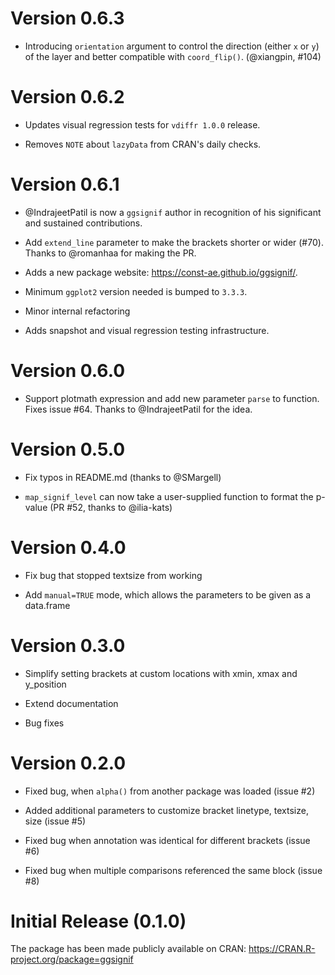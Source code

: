 # Version 0.6.3

- Introducing `orientation` argument to control the direction (either `x` or
  `y`) of the layer and better compatible with `coord_flip()`. (@xiangpin, #104)

# Version 0.6.2

- Updates visual regression tests for `vdiffr 1.0.0` release.

- Removes `NOTE` about `lazyData` from CRAN's daily checks.

# Version 0.6.1

- @IndrajeetPatil is now a `ggsignif` author in recognition of his significant
  and sustained contributions.

- Add `extend_line` parameter to make the brackets shorter or wider (#70).
  Thanks to @romanhaa for making the PR.

- Adds a new package website: <https://const-ae.github.io/ggsignif/>.

- Minimum `ggplot2` version needed is bumped to `3.3.3`.

- Minor internal refactoring

- Adds snapshot and visual regression testing infrastructure.

# Version 0.6.0

- Support plotmath expression and add new parameter `parse` to function. Fixes
  issue #64. Thanks to @IndrajeetPatil for the idea.

# Version 0.5.0

- Fix typos in README.md (thanks to @SMargell)

- `map_signif_level` can now take a user-supplied function to format the p-value
  (PR #52, thanks to @ilia-kats)

# Version 0.4.0

- Fix bug that stopped textsize from working

- Add `manual=TRUE` mode, which allows the parameters to be given as a
  data.frame

# Version 0.3.0

- Simplify setting brackets at custom locations with xmin, xmax and y_position

- Extend documentation

- Bug fixes

# Version 0.2.0

- Fixed bug, when `alpha()` from another package was loaded (issue #2)

- Added additional parameters to customize bracket linetype, textsize, size
  (issue #5)

- Fixed bug when annotation was identical for different brackets (issue #6)

- Fixed bug when multiple comparisons referenced the same block (issue #8)

# Initial Release (0.1.0)

The package has been made publicly available on CRAN:
https://CRAN.R-project.org/package=ggsignif

